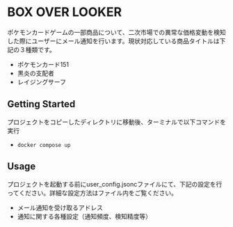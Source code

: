 # BOX OVER LOOKER

<!-- プロジェクトの概要 -->
ポケモンカードゲームの一部商品について、二次市場での異常な価格変動を検知した際にユーザーにメール通知を行います。現状対応している商品タイトルは下記の３種類です。
 - ポケモンカード151
 - 黒炎の支配者
 - レイジングサーフ

## Getting Started

<!-- プロジェクトの始め方 -->
プロジェクトをコピーしたディレクトリに移動後、ターミナルで以下コマンドを実行
  -  `docker compose up`

## Usage

<!-- プロジェクトの使い方 -->
プロジェクトを起動する前にuser_config.jsoncファイルにて、下記の設定を行ってください。詳細な設定方法はファイル内をご覧ください。
 - メール通知を受け取るアドレス
 - 通知に関する各種設定（通知頻度、検知精度等）
